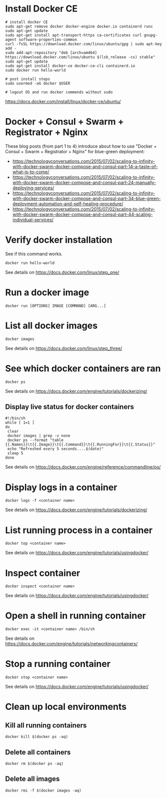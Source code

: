 # Install Docker CE

```
# install docker CE
sudo apt-get remove docker docker-engine docker.io containerd runc
sudo apt-get update
sudo apt-get install apt-transport-https ca-certificates curl gnupg-agent software-properties-common
curl -fsSL https://download.docker.com/linux/ubuntu/gpg | sudo apt-key add -
sudo add-apt-repository "deb [arch=amd64] https://download.docker.com/linux/ubuntu $(lsb_release -cs) stable"
sudo apt-get update
sudo apt-get install docker-ce docker-ce-cli containerd.io
sudo docker run hello-world

# post install steps
sudo usermod -aG docker $USER

# logout OS and run docker commends without sudo
```

<https://docs.docker.com/install/linux/docker-ce/ubuntu/>

# Docker + Consul + Swarm + Registrator + Nginx

These blog posts (from part 1 to 4) introduce about how to use "Docker + Consul + Swarm + Registrator + Nginx" for blue-green deployment:

* <https://technologyconversations.com/2015/07/02/scaling-to-infinity-with-docker-swarm-docker-compose-and-consul-part-14-a-taste-of-what-is-to-come/>
* <https://technologyconversations.com/2015/07/02/scaling-to-infinity-with-docker-swarm-docker-compose-and-consul-part-24-manually-deploying-services/>
* <https://technologyconversations.com/2015/07/02/scaling-to-infinity-with-docker-swarm-docker-compose-and-consul-part-34-blue-green-deployment-automation-and-self-healing-procedure/>
* <https://technologyconversations.com/2015/07/02/scaling-to-infinity-with-docker-swarm-docker-compose-and-consul-part-44-scaling-individual-services/>

# Verify docker installation

See if this command works.

    docker run hello-world

See details on <https://docs.docker.com/linux/step_one/>

# Run a docker image

    docker run [OPTIONS] IMAGE [COMMAND] [ARG...]

# List all docker images

    docker images

See details on <https://docs.docker.com/linux/step_three/>

# See which docker containers are ran

    docker ps 

See details on <https://docs.docker.com/engine/tutorials/dockerizing/>

## Display live status for docker containers

    #!/bin/sh
    while [ 1=1 ]
    do
     clear
     docker images | grep -v none
     docker ps --format "table {{.Names}}\t{{.Image}}\t{{.Command}}\t{{.RunningFor}}\t{{.Status}}"
     echo "Refreshed every 5 seconds....$(date)"
     sleep 5
    done


See details on <https://docs.docker.com/engine/reference/commandline/ps/>

# Display logs in a container

    docker logs -f <container name>

See details on <https://docs.docker.com/engine/tutorials/dockerizing/>

# List running process in a container

    docker top <container name>

See details on <https://docs.docker.com/engine/tutorials/usingdocker/>

# Inspect container

    docker inspect <container name>

See details on <https://docs.docker.com/engine/tutorials/usingdocker/>

# Open a shell in running container

    docker exec -it <container name> /bin/sh

See details on <https://docs.docker.com/engine/tutorials/networkingcontainers/>

# Stop a running container

    docker stop <container name>

See details on <https://docs.docker.com/engine/tutorials/usingdocker/>

# Clean up local environments

## Kill all running containers

    docker kill $(docker ps -aq)

## Delete all containers

    docker rm $(docker ps -aq)

## Delete all images

    docker rmi -f $(docker images -aq)
